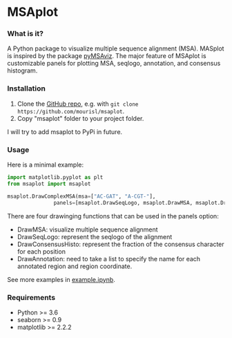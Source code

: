 MSAplot
======

### What is it?
A Python package to visualize multiple sequence alignment (MSA). MASplot is inspired by the package [pyMSAviz](https://github.com/moshi4/pyMSAviz). The major feature of MSAplot is customizable panels for plotting MSA, seqlogo, annotation, and consensus histogram. 

### Installation

1. Clone the [GitHub repo](https://github.com/mourisl/msaplot), e.g. with `git clone https://github.com/mourisl/msaplot`.
2. Copy "msaplot" folder to your project folder.

I will try to add msaplot to PyPi in future.

### Usage
Here is a minimal example:

```python
import matplotlib.pyplot as plt
from msaplot import msaplot

msaplot.DrawComplexMSA(msa=["AC-GAT", "A-CGT-"],
               panels=[msaplot.DrawSeqLogo, msaplot.DrawMSA, msaplot.DrawConsensusHisto])
```

There are four drawinging functions that can be used in the panels option:

- DrawMSA: visualize multiple sequence alignment
- DrawSeqLogo: represent the seqlogo of the alignment
- DrawConsensusHisto: represent the fraction of the consensus character for each position
- DrawAnnotation: need to take a list to specify the name for each annotated region and region coordinate.

See more examples in [example.ipynb](https://github.com/mourisl/msaplot/blob/main/example.ipynb).

### Requirements
+ Python >= 3.6
+ seaborn >= 0.9
+ matplotlib >= 2.2.2
